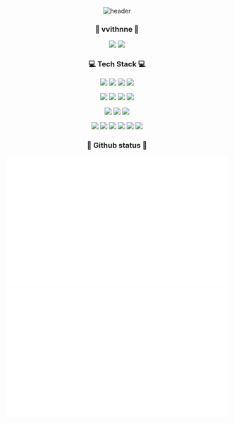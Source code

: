 <div align="center">

![header](https://capsule-render.vercel.app/api?type=waving&color=E2C8CC&height=300&section=header&text=YOONJUNG&fontColor=373737&fontSize=90&fontAlign=62&fontAlignY=32&desc=For%20me%20who%20is%20better%20than%20yesterday&descSize=25&descAlign=67&descAlignY=50)


### 👧 vvithnne 👧
<a href="https://vvithnne.tistory.com/"><img src="https://img.shields.io/badge/Tistory-323232?style=flat&logo=TV Time&logoColor=white"/></a>
<a href="https://gist.github.com/dev-yoonjung"><img src="https://img.shields.io/badge/Gist-181717?style=flat&logo=GitHub&logoColor=white"/></a>

### 💻 Tech Stack 💻

<img src="https://img.shields.io/badge/Java-007396?style=flat&logo=Java&logoColor=white"/></a>
<img src="https://img.shields.io/badge/Spring Boot-6DB33F?style=flat&logo=SpringBoot&logoColor=white"/></a>
<img src="https://img.shields.io/badge/Python-3776AB?style=flat&logo=Python&logoColor=white"/></a>
<img src="https://img.shields.io/badge/Flask-000000?style=flat&logo=Flask&logoColor=white"/></a>

<img src="https://img.shields.io/badge/JavaScript-F7DF1E?style=flat&logo=JavaScript&logoColor=white"/></a>
<img src="https://img.shields.io/badge/TypeScript-3178C6?style=flat&logo=TypeScript&logoColor=white"/></a>
<img src="https://img.shields.io/badge/React-61DAFB?style=flat&logo=React&logoColor=white"/></a>
<img src="https://img.shields.io/badge/Styled Components-DB7093?style=flat&logo=styled-components&logoColor=white"/></a>

<img src="https://img.shields.io/badge/MySQL-4479A1?style=flat&logo=MySQL&logoColor=white"/></a>
<img src="https://img.shields.io/badge/PostgreSQL-4169E1?style=flat&logo=PostgreSQL&logoColor=white"/></a>
<img src="https://img.shields.io/badge/Redis-DC382D?style=flat&logo=Redis&logoColor=white"/></a>

<img src="https://img.shields.io/badge/Trello-0052CC?style=flat&logo=Trello&logoColor=white"/></a>
<img src="https://img.shields.io/badge/Redmine-B32024?style=flat&logo=Redmine&logoColor=white"/></a>
<img src="https://img.shields.io/badge/GitHub-181717?style=flat&logo=GitHub&logoColor=white"/></a>
<img src="https://img.shields.io/badge/GitLab-FC6D26?style=flat&logo=GitLab&logoColor=white"/></a>
<img src="https://img.shields.io/badge/Sourcetree-0052CC?style=flat&logo=Sourcetree&logoColor=white"/></a>
<img src="https://img.shields.io/badge/Git-F05032?style=flat&logo=Git&logoColor=white"/></a>

### 🔎 Github status 🔎

![dev-yoonjung overview](https://github.com/dev-yoonjung/github-stats-transparent/blob/output/generated/overview.svg)
![dev-yoonjung languages](https://github.com/dev-yoonjung/github-stats-transparent/blob/output/generated/languages.svg)

